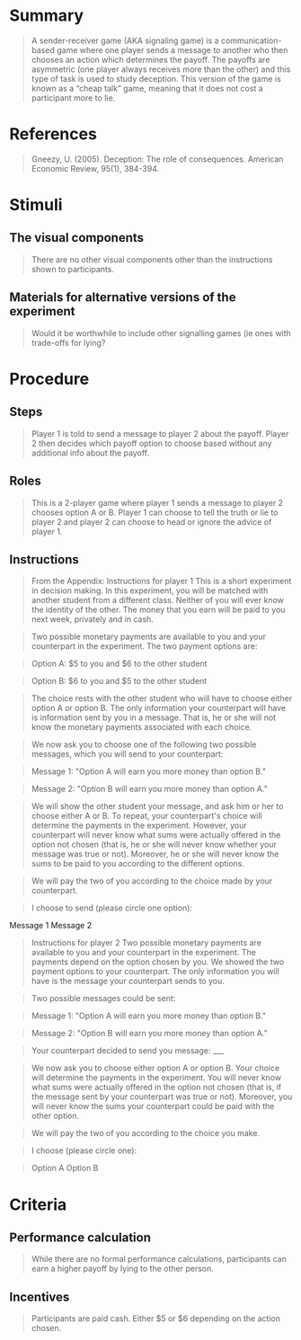 # Summary
> A sender-receiver game (AKA signaling game) is a communication-based game where one player sends a message to another who then chooses an action which determines the payoff. The payoffs are asymmetric (one player always receives more than the other) and this type of task is used to study deception. This version of the game is known as a “cheap talk” game, meaning that it does not cost a participant more to lie.

# References
> Gneezy, U. (2005). Deception: The role of consequences. American Economic Review, 95(1), 384-394.

# Stimuli
## The visual components
> There are no other visual components other than the instructions shown to participants.

## Materials for alternative versions of the experiment 
> Would it be worthwhile to include other signalling games (ie ones with trade-offs for lying?

# Procedure
## Steps
> Player 1 is told to send a message to player 2 about the payoff.
> Player 2 then decides which payoff option to choose based without any additional info about the payoff.

## Roles 
> This is a 2-player game where player 1 sends a message to player 2 chooses option A or B. Player 1 can choose to tell the truth or lie to player 2 and player 2 can choose to head or ignore the advice of player 1. 

## Instructions
> From the Appendix:
> Instructions for player 1
> This is a short experiment in decision making. In this experiment, you will be matched with another student from a different class. Neither of you will ever know the identity of the other. The money that you earn will be paid to you next week, privately and in cash.

> Two possible monetary payments are available to you and your counterpart in the experiment. The two payment options are:

> Option A: $5 to you and $6 to the other student

> Option B: $6 to you and $5 to the other student

> The choice rests with the other student who will have to choose either option A or option B. The only information your counterpart will have is information sent by you in a message. That is, he or she will not know the monetary payments associated with each choice.

> We now ask you to choose one of the following two possible messages, which you will send to your counterpart:

> Message 1: "Option A will earn you more money than option B."

> Message 2: "Option B will earn you more money than option A."

> We will show the other student your message, and ask him or her to choose either A or B. To repeat, your counterpart's choice will determine the payments in the experiment. However, your counterpart will never know what sums were actually offered in the option not chosen (that is, he or she will never know whether your message was true or not). Moreover, he or she will never know the sums to be paid to you according to the different options.

> We will pay the two of you according to the choice made by your counterpart.

> I choose to send (please circle one option):

Message 1 Message 2

> Instructions for player 2
> Two possible monetary payments are available to you and your counterpart in the experiment. The payments depend on the option chosen by you. We showed the two payment options to your counterpart. The only information you will have is the message your counterpart sends to you.

> Two possible messages could be sent:

> Message 1: "Option A will earn you more money than option B."

> Message 2: "Option B will earn you more money than option A."

> Your counterpart decided to send you message: ___

> We now ask you to choose either option A or option B. Your choice will determine the payments in the experiment. You will never know what sums were actually offered in the option not chosen (that is, if the message sent by your counterpart was true or not). Moreover, you will never know the sums your counterpart could be paid with the other option.

> We will pay the two of you according to the choice you make.

> I choose (please circle one):

> Option A Option B


# Criteria
## Performance calculation
> While there are no formal performance calculations, participants can earn a higher payoff by lying to the other person.

## Incentives
> Participants are paid cash. Either $5 or $6 depending on the action chosen.

